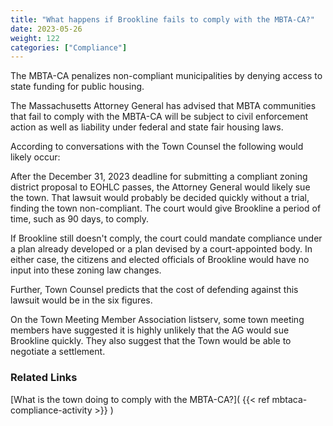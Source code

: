 ```yaml
---
title: "What happens if Brookline fails to comply with the MBTA-CA?"
date: 2023-05-26
weight: 122
categories: ["Compliance"]
---
```

The MBTA-CA penalizes non-compliant municipalities by denying access to state funding for public housing.

The Massachusetts Attorney General has advised that MBTA communities that fail to comply with the MBTA-CA will be subject to civil enforcement action as well as liability under federal and state fair housing laws.

According to conversations with the Town Counsel the following would likely occur:

After the December 31, 2023 deadline for submitting a compliant zoning district proposal to EOHLC passes, the Attorney General would likely sue the town. That lawsuit would probably be decided quickly without a trial, finding the town non-compliant. The court would give Brookline a period of time, such as 90 days, to comply.

If Brookline still doesn't comply, the court could mandate compliance under a plan  already developed or a plan devised by a court-appointed body. In either case, the citizens and elected officials of Brookline would have no input into these zoning law changes.

Further, Town Counsel predicts that the cost of defending against this lawsuit would be in the six figures.

On the Town Meeting Member Association listserv, some town meeting members have suggested it is highly unlikely that the AG would sue Brookline quickly. They also suggest that the Town would be able to negotiate a settlement.

### Related Links

[What is the town doing to comply with the MBTA-CA?]( {{< ref mbtaca-compliance-activity >}} ) 